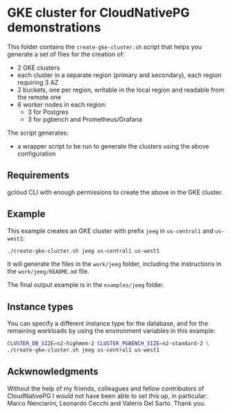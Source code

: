 # GKE cluster for CloudNativePG demonstrations

This folder contains the `create-gke-cluster.sh` script that helps you
generate a set of files for the creation of:

- 2 GKE clusters
- each cluster in a separate region (primary and secondary), each region
  requiring 3 AZ
- 2 buckets, one per region, writable in the local region and readable from the
  remote one
- 6 worker nodes in each region:
    - 3 for Postgres
    - 3 for pgbench and Prometheus/Grafana

The script generates:

- a wrapper script to be run to generate the clusters using the above configuration

## Requirements

gcloud CLI with enough permissions to create the above in the GKE cluster.

## Example

This example creates an GKE cluster with prefix `jeeg` in `us-central1` and `us-west1`:

```bash
./create-gke-cluster.sh jeeg us-central1 us-west1
```

It will generate the files in the `work/jeeg` folder, including the
instructions in the `work/jeeg/README.md` file.

The final output example is in the `examples/jeeg` folder.

## Instance types

You can specify a different instance type for the database, and for the
remaining workloads by using the environment variables in this example:

```bash
CLUSTER_DB_SIZE=n2-highmem-2 CLUSTER_PGBENCH_SIZE=n2-standard-2 \
./create-gke-cluster.sh jeeg us-central1 us-west1
```

## Ackwnowledgments

Without the help of my friends, colleagues and fellow contributors of
CloudNativePG I would not have been able to set this up, in particular: Marco
Nenciarini, Leonardo Cecchi and Valerio Del Sarto. Thank you.

